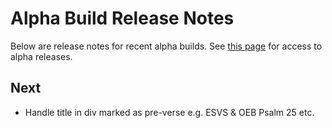 # Alpha Build Release Notes #

Below are release notes for recent alpha builds.  See [this page](AlphaBetaTesting.md) for access to alpha releases.

## Next ##
  * Handle title in div marked as pre-verse e.g. ESVS & OEB Psalm 25 etc.